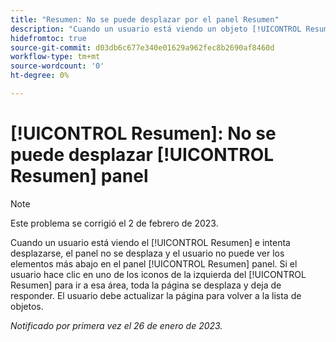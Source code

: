 ```yaml
---
title: "Resumen: No se puede desplazar por el panel Resumen"
description: "Cuando un usuario está viendo un objeto [!UICONTROL Resumen] e intenta desplazarse, el panel no se desplaza y el usuario no puede ver los elementos más abajo en el panel [!UICONTROL Resumen] panel. Si el usuario hace clic en uno de los iconos de la izquierda del [!UICONTROL Resumen] para ir a esa área, toda la página se desplaza y deja de responder. El usuario debe actualizar la página para volver a la lista."
hidefromtoc: true
source-git-commit: d03db6c677e340e01629a962fec8b2690af8460d
workflow-type: tm+mt
source-wordcount: '0'
ht-degree: 0%

---
```



# [!UICONTROL Resumen]: No se puede desplazar [!UICONTROL Resumen] panel

>[!NOTE]
>
>Este problema se corrigió el 2 de febrero de 2023.

Cuando un usuario está viendo el [!UICONTROL Resumen] e intenta desplazarse, el panel no se desplaza y el usuario no puede ver los elementos más abajo en el panel [!UICONTROL Resumen] panel. Si el usuario hace clic en uno de los iconos de la izquierda del [!UICONTROL Resumen] para ir a esa área, toda la página se desplaza y deja de responder. El usuario debe actualizar la página para volver a la lista de objetos.

_Notificado por primera vez el 26 de enero de 2023._

